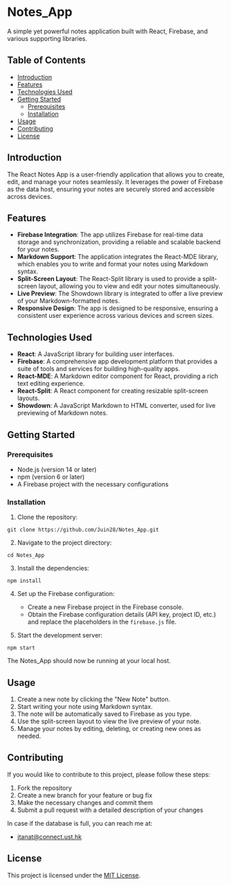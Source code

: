 # Notes_App

A simple yet powerful notes application built with React, Firebase, and various supporting libraries.

## Table of Contents
- [Introduction](#introduction)
- [Features](#features)
- [Technologies Used](#technologies-used)
- [Getting Started](#getting-started)
  - [Prerequisites](#prerequisites)
  - [Installation](#installation)
- [Usage](#usage)
- [Contributing](#contributing)
- [License](#license)

## Introduction
The React Notes App is a user-friendly application that allows you to create, edit, and manage your notes seamlessly. It leverages the power of Firebase as the data host, ensuring your notes are securely stored and accessible across devices.

## Features
- **Firebase Integration**: The app utilizes Firebase for real-time data storage and synchronization, providing a reliable and scalable backend for your notes.
- **Markdown Support**: The application integrates the React-MDE library, which enables you to write and format your notes using Markdown syntax.
- **Split-Screen Layout**: The React-Split library is used to provide a split-screen layout, allowing you to view and edit your notes simultaneously.
- **Live Preview**: The Showdown library is integrated to offer a live preview of your Markdown-formatted notes.
- **Responsive Design**: The app is designed to be responsive, ensuring a consistent user experience across various devices and screen sizes.

## Technologies Used
- **React**: A JavaScript library for building user interfaces.
- **Firebase**: A comprehensive app development platform that provides a suite of tools and services for building high-quality apps.
- **React-MDE**: A Markdown editor component for React, providing a rich text editing experience.
- **React-Split**: A React component for creating resizable split-screen layouts.
- **Showdown**: A JavaScript Markdown to HTML converter, used for live previewing of Markdown notes.

## Getting Started

### Prerequisites
- Node.js (version 14 or later)
- npm (version 6 or later)
- A Firebase project with the necessary configurations

### Installation
1. Clone the repository:
```
git clone https://github.com/Juin28/Notes_App.git
```

2. Navigate to the project directory:
```
cd Notes_App
```

3. Install the dependencies:
```
npm install
```

4. Set up the Firebase configuration:
   - Create a new Firebase project in the Firebase console.
   - Obtain the Firebase configuration details (API key, project ID, etc.) and replace the placeholders in the `firebase.js` file.

5. Start the development server:
```
npm start
```

The Notes_App should now be running at your local host.

## Usage
1. Create a new note by clicking the "New Note" button.
2. Start writing your note using Markdown syntax.
3. The note will be automatically saved to Firebase as you type.
4. Use the split-screen layout to view the live preview of your note.
5. Manage your notes by editing, deleting, or creating new ones as needed.

## Contributing
If you would like to contribute to this project, please follow these steps:
1. Fork the repository
2. Create a new branch for your feature or bug fix
3. Make the necessary changes and commit them
4. Submit a pull request with a detailed description of your changes

In case if the database is full, you can reach me at:
- jtanat@connect.ust.hk

## License
This project is licensed under the [MIT License](LICENSE).
